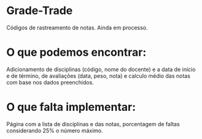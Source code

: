 # Grade-Trade
Códigos de rastreamento de notas.  Ainda em processo. 

# O que podemos encontrar:

Adicionamento de disciplinas (código, nome do docente) e a data de início e de término, de avaliações (data, peso, nota) e calculo médio das notas com base nos dados preenchidos.

# O que falta implementar:

Página com a lista de disciplinas e das notas, porcentagem de faltas considerando 25% o número máximo.

